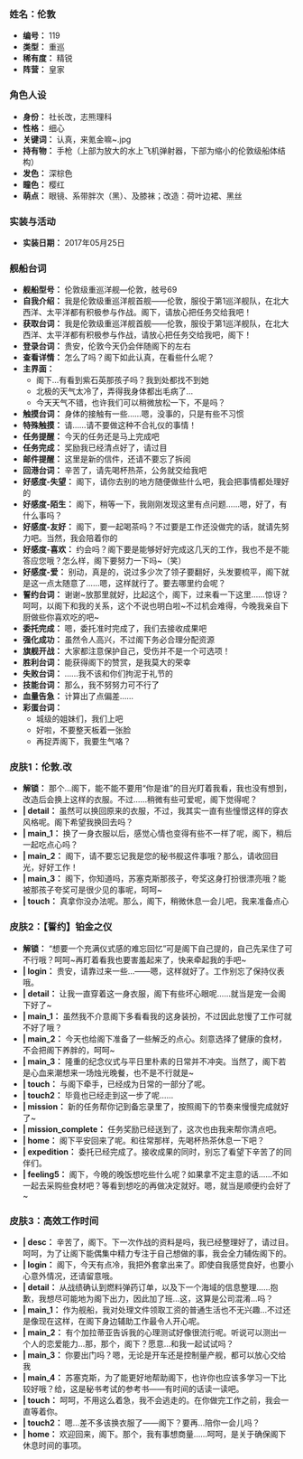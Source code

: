 ### 姓名：伦敦
* **编号：** 119
* **类型：** 重巡
* **稀有度：** 精锐
* **阵营：** 皇家


### 角色人设
* **身份：** 社长改，志熊理科
* **性格：** 细心
* **关键词：** 认真，来氪金嘛~.jpg
* **持有物：** 手枪（上部为放大的水上飞机弹射器，下部为缩小的伦敦级船体结构）
* **发色：** 深棕色
* **瞳色：** 樱红
* **萌点：** 眼镜、系带胖次（黑）、及膝袜；改造：荷叶边裙、黑丝


### 实装与活动
* **实装日期：** 2017年05月25日


### 舰船台词
* **舰船型号：** 伦敦级重巡洋舰—伦敦，舷号69
* **自我介绍：** 我是伦敦级重巡洋舰首舰——伦敦，服役于第1巡洋舰队，在北大西洋、太平洋都有积极参与作战。阁下，请放心把任务交给我吧！
* **获取台词：** 我是伦敦级重巡洋舰首舰——伦敦，服役于第1巡洋舰队，在北大西洋、太平洋都有积极参与作战，请放心把任务交给我吧，阁下！
* **登录台词：** 贵安，伦敦今天仍会伴随阁下的左右
* **查看详情：** 怎么了吗？阁下如此认真，在看些什么呢？
* **主界面：**
  * 阁下…有看到紫石英那孩子吗？我到处都找不到她
  * 北极的天气太冷了，弄得我身体都出毛病了…
  * 今天天气不错，也许我们可以稍微放松一下，不是吗？
* **触摸台词：** 身体的接触有一些……嗯，没事的，只是有些不习惯
* **特殊触摸：** 请……请不要做这种不合礼仪的事情！
* **任务提醒：** 今天的任务还是马上完成吧
* **任务完成：** 奖励我已经清点好了，请过目
* **邮件提醒：** 这里是新的信件，还请不要忘了拆阅
* **回港台词：** 辛苦了，请先喝杯热茶，公务就交给我吧
* **好感度-失望：** 阁下，请你去别的地方随便做些什么吧，我会把事情都处理好的
* **好感度-陌生：** 阁下，稍等一下，我刚刚发现这里有点问题……嗯，好了，有什么事吗？
* **好感度-友好：** 阁下，要一起喝茶吗？不过要是工作还没做完的话，就请先努力吧。当然，我会陪着你的
* **好感度-喜欢：** 约会吗？阁下要是能够好好完成这几天的工作，我也不是不能答应您哦？怎么样，阁下要努力一下吗~（笑）
* **好感度-爱：** 别动，真是的，说过多少次了领子要翻好，头发要梳平，阁下就是这一点太随意了……嗯，这样就行了。要去哪里约会呢？
* **誓约台词：** 谢谢~放那里就好，比起这个，阁下，过来看一下这里……惊讶？呵呵，以阁下和我的关系，这个不说也明白啦~不过机会难得，今晚我亲自下厨做些你喜欢吃的吧~
* **委托完成：** 嗯，委托准时完成了，我们去接收成果吧
* **强化成功：** 虽然令人高兴，不过阁下务必合理分配资源
* **旗舰开战：** 大家都注意保护自己，受伤并不是一个可选项！
* **胜利台词：** 能获得阁下的赞赏，是我莫大的荣幸
* **失败台词：** ……我不该和你们拘泥于礼节的
* **技能台词：** 那么，我不努努力可不行了
* **血量告急：** 计算出了点偏差……
* **彩蛋台词：**
  * 城级的姐妹们，我们上吧
  * 好啦，不要整天板着一张脸
  * 再捉弄阁下，我要生气咯？


### 皮肤1：伦敦.改
* **解锁：** 那个…阁下，能不能不要用“你是谁”的目光盯着我看，我也没有想到，改造后会换上这样的衣服。不过……稍微有些可爱呢，阁下觉得呢？
* **| detail：** 虽然可以换回原来的衣服，不过，我其实一直有些憧憬这样的穿衣风格呢。阁下希望我换回去吗？
* **| main_1：** 换了一身衣服以后，感觉心情也变得有些不一样了呢，阁下，稍后一起吃点心吗？
* **| main_2：** 阁下，请不要忘记我是您的秘书舰这件事哦？那么，请收回目光，好好工作！
* **| main_3：** 阁下，你知道吗，苏塞克斯那孩子，夸奖这身打扮很漂亮哦？能被那孩子夸奖可是很少见的事呢，呵呵~
* **| touch：** 真拿你没办法呢。那么，阁下，稍微休息一会儿吧，我来准备点心


### 皮肤2：【誓约】铂金之仪
* **解锁：** “想要一个充满仪式感的难忘回忆”可是阁下自己提的，自己先呆住了可不行哦？呵呵~再盯着看我也要害羞起来了，快来牵起我的手吧~
* **| login：** 贵安，请靠过来一些…——嗯，这样就好了。工作别忘了保持仪表哦。
* **| detail：** 让我一直穿着这一身衣服，阁下有些坏心眼呢……就当是宠一会阁下好了~
* **| main_1：** 虽然我不介意阁下多看看我的这身装扮，不过因此怠慢了工作可就不好了哦？
* **| main_2：** 今天也给阁下准备了一些解乏的点心。刻意选择了健康的食材，不会把阁下养胖的，呵呵~
* **| main_3：** 隆重的纪念仪式与平日里朴素的日常并不冲突。当然了，阁下若是心血来潮想来一场烛光晚餐，也不是不行就是~
* **| touch：** 与阁下牵手，已经成为日常的一部分了呢。
* **| touch2：** 毕竟也已经走到这一步了呢……
* **| mission：** 新的任务帮你记到备忘录里了，按照阁下的节奏来慢慢完成就好了~
* **| mission_complete：** 任务奖励已经送到了，这次也由我来帮你清点吧。
* **| home：** 阁下平安回来了呢。和往常那样，先喝杯热茶休息一下吧？
* **| expedition：** 委托已经完成了。接收成果的同时，别忘了看望下辛苦了的同伴们。
* **| feeling5：** 阁下，今晚的晚饭想吃些什么呢？如果拿不定主意的话……不如一起去采购些食材吧？等看到想吃的再做决定就好。嗯，就当是顺便约会好了~


### 皮肤3：高效工作时间
* **| desc：** 辛苦了，阁下。下一次作战的资料是吗，我已经整理好了，请过目。呵呵，为了让阁下能偶集中精力专注于自己想做的事，我会全力辅佐阁下的。
* **| login：** 阁下，今天有点冷，我把外套拿出来了。即使自我感觉良好，也要小心意外情况，还请留意哦。
* **| detail：** 从战绩确认到燃料弹药订单，以及下一个海域的信息整理……抱歉，我想尽可能地为阁下出力，因此加了班…这，这算是公司混淆…吗？
* **| main_1：** 作为舰船，我对处理文件领取工资的普通生活也不无兴趣…不过还是像现在这样，在阁下身边辅助工作最令人开心呢。
* **| main_2：** 有个加拉蒂亚告诉我的心理测试好像很流行呢。听说可以测出一个人的恋爱能力…那，那个，阁下？愿意…和我一起试试吗？
* **| main_3：** 你要出门吗？嗯，无论是开车还是控制量产舰，都可以放心交给我
* **| main_4：** 苏塞克斯，为了能更好地帮助阁下，也许你也应该多学习一下比较好哦？给，这是秘书考试的参考书——有时间的话读一读吧。
* **| touch：** 呵呵，不用这么着急，我不会逃走的。在你做完工作之前，我会一直等着你。
* **| touch2：** 嗯…差不多该换衣服了——阁下？要再…陪你一会儿吗？
* **| home：** 欢迎回来，阁下。那个，我有事想商量……呵呵，是关于确保阁下休息时间的事项。
